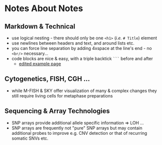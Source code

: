 # Notes About Notes

## Markdown & Technical

* use logical nesting - there should only be one `<h1>` (_i.e._ `# Title`) element
* use newlines between headers and text, and around lists etc.
* you can force line separation by adding 4xspace at the line's end - no `<br/>` necessary...
* code blocks are nice & easy, with a triple backtick <code>```</code> before and after
    - [edited example page](./Janne-Berger/day_05/storage.md)

## Cytogenetics, FISH, CGH ...

* while M-FISH & SKY offer visualization of many & complex changes they still
require living cells for metaphase preparations

## Sequencing  & Array Technologies

* SNP arrays provide additional allele specific information => LOH ...
* SNP arrays are frequently not "pure" SNP arrays but may contain additional
probes to improve e.g. CNV detection or that of recurring somatic SNVs etc.
